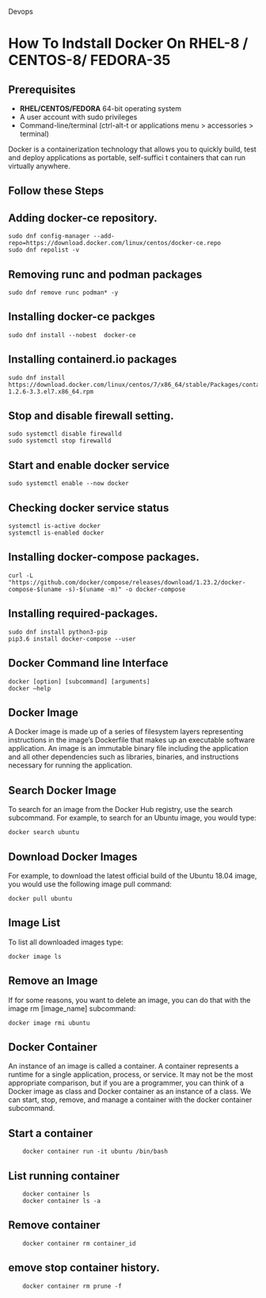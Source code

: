 Devops
# How To Indstall Docker On RHEL-8 / CENTOS-8/ FEDORA-35 

## Prerequisites 

- **RHEL/CENTOS/FEDORA** 64-bit operating system
- 	A user account with sudo privileges
- 	Command-line/terminal (ctrl-alt-t or applications menu > accessories > terminal)

 

Docker is a containerization technology that allows you to quickly build, test and deploy applications as portable, self-suffici
t containers that can run virtually anywhere.

## Follow these Steps  

## Adding docker-ce repository. 

    sudo dnf config-manager --add-repo=https://download.docker.com/linux/centos/docker-ce.repo
    sudo dnf repolist -v 

## Removing **runc** and **podman** packages 
    
    sudo dnf remove runc podman* -y

## Installing  **docker-ce** packges

    sudo dnf install --nobest  docker-ce

## Installing **containerd.io** packages 

    sudo dnf install https://download.docker.com/linux/centos/7/x86_64/stable/Packages/containerd.io-1.2.6-3.3.el7.x86_64.rpm

## Stop and disable firewall setting. 

    sudo systemctl disable firewalld
    sudo systemctl stop firewalld 

## Start and enable docker service 

    sudo systemctl enable --now docker

## Checking docker service status 

    systemctl is-active docker
    systemctl is-enabled docker

## Installing **docker-compose** packages.

	curl -L "https://github.com/docker/compose/releases/download/1.23.2/docker-compose-$(uname -s)-$(uname -m)" -o docker-compose

## Installing required-packages.

	sudo dnf install python3-pip
	pip3.6 install docker-compose --user



## Docker Command line Interface

	docker [option] [subcommand] [arguments]
	docker –help 

## Docker Image
A Docker image is made up of a series of filesystem layers representing instructions in the image’s Dockerfile that makes up an executable software application. An image is an immutable binary file including the application and all other dependencies such as libraries, binaries, and instructions necessary for running the application.

## Search Docker Image
To search for an image from the Docker Hub registry, use the search subcommand.
For example, to search for an Ubuntu image, you would type:
    
    docker search ubuntu 

## Download Docker Images
For example, to download the latest official build of the Ubuntu 18.04 image, you would use the following image pull command:

	docker pull ubuntu

## Image List
To list all downloaded images type:

	docker image ls

## Remove an Image
If for some reasons, you want to delete an image, you can do that with the image rm [image_name] subcommand:

	docker image rmi ubuntu

## Docker Container
An instance of an image is called a container. A container represents a runtime for a single application, process, or service.
It may not be the most appropriate comparison, but if you are a programmer, you can think of a Docker image as class and Docker container as an instance of a class.
We can start, stop, remove, and manage a container with the docker container subcommand.

## Start a container

    	docker container run -it ubuntu /bin/bash

## List running container 

    	docker container ls 
    	docker container ls -a 

## Remove container

    	docker container rm container_id 

## emove stop container history.

    	docker container rm prune -f
